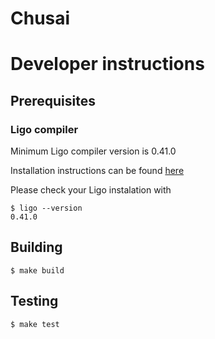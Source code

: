 # Chusai

# Developer instructions
## Prerequisites
### Ligo compiler 
Minimum Ligo compiler version is 0.41.0

Installation instructions can be found [here](https://ligolang.org/docs/intro/installation)

Please check your Ligo instalation with 
```
$ ligo --version
0.41.0 
```

## Building
```
$ make build
```

## Testing
```
$ make test
```